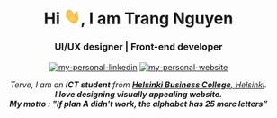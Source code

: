 
<h1 align="center">Hi <img src="https://raw.githubusercontent.com/ABSphreak/ABSphreak/master/gifs/Hi.gif" width="30px">, I am Trang Nguyen </h1>
<h3 align="center">UI/UX designer | Front-end developer </h3>
<p align="center">
<a href="https://www.linkedin.com/in/trangnguyen2206/" target="blank"><img align="center" src="https://img.icons8.com/color/48/000000/linkedin.png" alt="my-personal-linkedin" height="30" width="30" /></a>  
<a href="https://www.trangchang.com/" target="blank"><img  align="center" src="https://img.icons8.com/stickers/100/000000/domain.png" alt="my-personal-website" height="30" width="30"/></a> 
  
</p>
</p>

<p align="center">
  <em>
    Terve, I am an <b>ICT student</b> from <a href="https://www.bc.fi/"> <b>Helsinki Business College</b>, Helsinki</a>. <br>
    <b>I love designing visually appealing website.</b> 
  <br>
  <b><i align="center">My motto : "If plan A didn't work, the alphabet has 25 more letters”</i></b>
</p>



